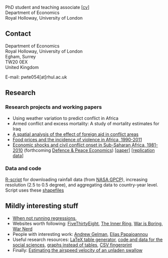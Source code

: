 PhD student and teaching associate [[cv](https://www.dropbox.com/s/g9393px23pe5ius/SvW_CV.pdf)]<br>
Department of Economics<br>
Royal Holloway, University of London 

## Contact
Department of Economics<br>
Royal Holloway, University of London<br>
Egham, Surrey<br>
TW20 0EX<br>
United Kingdom<br>

E-mail: pwte054[at]rhul.ac.uk

## Research

### Research projects and working papers

* Using weather variation to predict conflict in Africa
* Armed conflict and excess mortality:  A study of mortality estimates for Iraq
* [A spatial analysis of the effect of foreign aid in conflict areas](http://ssrn.com/abstract=2450867)
* [Food prices and the incidence of violence in Africa, 1990-2011](http://ssrn.com/abstract=2418973)
* [Economic shocks and civil conflict onset in Sub-Saharan Africa, 1981-2010](http://ssrn.com/abstract=2418953) (forthcoming [Defence & Peace Economics](http://www.tandfonline.com/doi/full/10.1080/10242694.2014.887489)) [[paper](http://papers.ssrn.com/sol3/papers.cfm?abstract_id=2418953)]  [[replication data](http://commoneconomist.github.io/Shocks-and-Onset/)] 

### Data and code

[R-script](https://github.com/CommonEconomist/Africa-precipitation/blob/master/precipitation.R) for downloading rainfall data (from [NASA GPCP](ftp://rsd.gsfc.nasa.gov/pub/912/bolvin/GPCP_ASCII/)), increasing resolution (2.5 to 0.5 degree), and aggregating data to country-year level. Script uses these [shapefiles](http://thematicmapping.org/downloads/world_borders.php)

## Mildly interesting stuff

* [When not running regressions](http://veloviewer.com/athlete/2135375/), 
* Websites worth following: [FiveThirtyEight](http://fivethirtyeight.com/), [The Inner Ring](http://inrng.com/), [War is Boring](https://medium.com/war-is-boring/), [War Nerd](http://pando.com/author/garybrecher/)
* People with interesting work: [Andrew Gelman](http://andrewgelman.com/), [Elias Papaioannou](https://sites.google.com/site/papaioannouelias/)
* Useful research resources: [LaTeX table generator](http://truben.no/latex/table/), [code and data for the social sciences](http://faculty.chicagobooth.edu/jesse.shapiro/research/CodeAndData.pdf), [graphs instead of tables](http://tables2graphs.com/doku.php), [CSV fingerprint](http://setosa.io/csv-fingerprint/)
* Finally: [Estimating the airspeed velocity of an unladen swallow](http://style.org/unladenswallow/?none)
